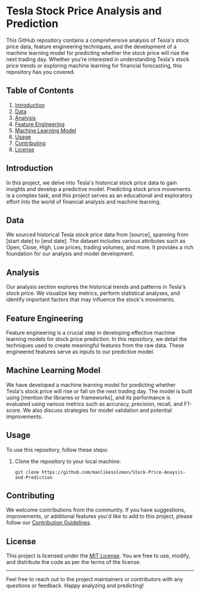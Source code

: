 # Tesla Stock Price Analysis and Prediction

This GitHub repository contains a comprehensive analysis of Tesla's stock price data, feature engineering techniques, and the development of a machine learning model for predicting whether the stock price will rise the next trading day. Whether you're interested in understanding Tesla's stock price trends or exploring machine learning for financial forecasting, this repository has you covered.

## Table of Contents

1. [Introduction](#introduction)
2. [Data](#data)
3. [Analysis](#analysis)
4. [Feature Engineering](#feature-engineering)
5. [Machine Learning Model](#machine-learning-model)
6. [Usage](#usage)
7. [Contributing](#contributing)
8. [License](#license)

## Introduction

In this project, we delve into Tesla's historical stock price data to gain insights and develop a predictive model. Predicting stock price movements is a complex task, and this project serves as an educational and exploratory effort into the world of financial analysis and machine learning.

## Data

We sourced historical Tesla stock price data from [source], spanning from [start date] to [end date]. The dataset includes various attributes such as Open, Close, High, Low prices, trading volumes, and more. It provides a rich foundation for our analysis and model development.

## Analysis

Our analysis section explores the historical trends and patterns in Tesla's stock price. We visualize key metrics, perform statistical analyses, and identify important factors that may influence the stock's movements.

## Feature Engineering

Feature engineering is a crucial step in developing effective machine learning models for stock price prediction. In this repository, we detail the techniques used to create meaningful features from the raw data. These engineered features serve as inputs to our predictive model.

## Machine Learning Model

We have developed a machine learning model for predicting whether Tesla's stock price will rise or fall on the next trading day. The model is built using [mention the libraries or frameworks], and its performance is evaluated using various metrics such as accuracy, precision, recall, and F1-score. We also discuss strategies for model validation and potential improvements.

## Usage

To use this repository, follow these steps:

1. Clone the repository to your local machine:
   ```
   git clone https://github.com/manlikesolomon/Stock-Price-Anaysis-and-Prediction
   ```


## Contributing

We welcome contributions from the community. If you have suggestions, improvements, or additional features you'd like to add to this project, please follow our [Contribution Guidelines](CONTRIBUTING.md).

## License

This project is licensed under the [MIT License](LICENSE). You are free to use, modify, and distribute the code as per the terms of the license.

---

Feel free to reach out to the project maintainers or contributors with any questions or feedback. Happy analyzing and predicting!
